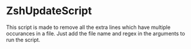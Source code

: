 # ZshUpdateScript
This script is made to remove all the extra lines which have multiple occurances in a file. Just add the file name and regex in the arguments to run the script.
